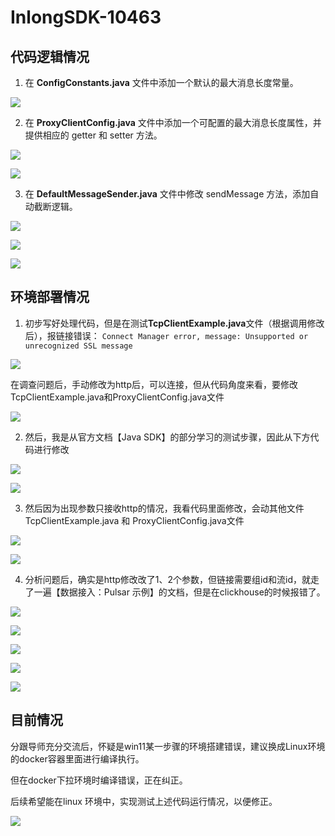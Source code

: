 # InlongSDK-10463

## 代码逻辑情况

1. 在 **ConfigConstants.java** 文件中添加一个默认的最大消息长度常量。

![](./imgs/configConstant-1.png)

2. 在 **ProxyClientConfig.java** 文件中添加一个可配置的最大消息长度属性，并提供相应的 getter 和 setter 方法。

![](./imgs/ProxyClientConfig-1.png)

![](./imgs/ProxyClientConfig-2.png)

3. 在 **DefaultMessageSender.java** 文件中修改 sendMessage 方法，添加自动截断逻辑。

![](./imgs/DefaultMessageSender-1.png)

![](./imgs/DefaultMessageSender-2.png)

![](./imgs/DefaultMessageSender-3.png)

## 环境部署情况

1. 初步写好处理代码，但是在测试**TcpClientExample.java**文件（根据调用修改后），报链接错误：
   `Connect Manager error, message: Unsupported or unrecognized SSL message`

![](./imgs/wrong-1.jpg)

在调查问题后，手动修改为http后，可以连接，但从代码角度来看，要修改TcpClientExample.java和ProxyClientConfig.java文件

![](./imgs/wrong-2.jpg)

2. 然后，我是从官方文档【Java SDK】的部分学习的测试步骤，因此从下方代码进行修改

![](./imgs/wrong-3.jpg)

![](./imgs/wrong-4.jpg)

3. 然后因为出现参数只接收http的情况，我看代码里面修改，会动其他文件TcpClientExample.java 和 ProxyClientConfig.java文件

![](./imgs/wrong-5.jpg)

![](./imgs/wrong-6.jpg)

4. 分析问题后，确实是http修改改了1、2个参数，但链接需要组id和流id，就走了一遍【数据接入：Pulsar 示例】的文档，但是在clickhouse的时候报错了。

![](./imgs/ckWrong-3.png)

![](./imgs/ckWrong-4.png)

![](./imgs/ckWrong-5.png)

![](./imgs/ckWrong-6.png)

![](./imgs/ckWrong-7.png)



## 目前情况

分跟导师充分交流后，怀疑是win11某一步骤的环境搭建错误，建议换成Linux环境的docker容器里面进行编译执行。

但在docker下拉环境时编译错误，正在纠正。

后续希望能在linux 环境中，实现测试上述代码运行情况，以便修正。

![](./imgs/dockerWrong-1.png)
